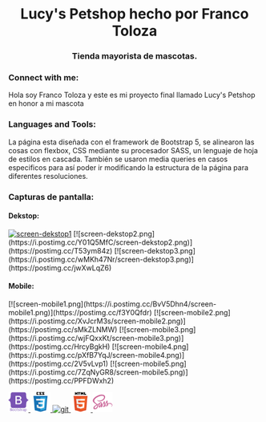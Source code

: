<h1 align="center">Lucy's Petshop hecho por Franco Toloza</h1>
<h3 align="center">Tienda mayorista de mascotas.</h3>

<h3 align="left">Connect with me:</h3>
<p align="left">Hola soy Franco Toloza y este es mi proyecto final llamado Lucy's Petshop en honor a mi mascota
</p>

<h3 align="left">Languages and Tools:</h3>
<p align="left">La página esta diseñada con el framework de Bootstrap 5, se alinearon las cosas con flexbox, CSS mediante su procesador SASS, un lenguaje de hoja de estilos en cascada. También se usaron media queries en casos especificos para así poder ir modificando la estructura de la página para diferentes resoluciones.</p>
<h3 align="left">Capturas de pantalla:</h3>
<h4 align="left">Dekstop:</h4>
<a href='https://postimg.cc/NLs2ZTjd' target='_blank'><img src='https://i.postimg.cc/c1Y7gByG/screen-dekstop1.png' border='0' alt='screen-dekstop1'/></a>
[![screen-dekstop2.png](https://i.postimg.cc/Y01Q5MfC/screen-dekstop2.png)](https://postimg.cc/T53ym84z)
[![screen-dekstop3.png](https://i.postimg.cc/wMKh47Nr/screen-dekstop3.png)](https://postimg.cc/jwXwLqZ6)
<h4 align="left">Mobile:</h4>
[![screen-mobile1.png](https://i.postimg.cc/BvV5Dhn4/screen-mobile1.png)](https://postimg.cc/f3Y0Qfdr)
[![screen-mobile2.png](https://i.postimg.cc/XvJcrM3s/screen-mobile2.png)](https://postimg.cc/sMkZLNMW)
[![screen-mobile3.png](https://i.postimg.cc/wjFQxxKt/screen-mobile3.png)](https://postimg.cc/HrcyBgkH)
[![screen-mobile4.png](https://i.postimg.cc/pXfB7YqJ/screen-mobile4.png)](https://postimg.cc/2V5vLvp1)
[![screen-mobile5.png](https://i.postimg.cc/7ZqNyGR8/screen-mobile5.png)](https://postimg.cc/PPFDWxh2)


<p align="left"> <a href="https://getbootstrap.com" target="_blank" rel="noreferrer"> <img src="https://raw.githubusercontent.com/devicons/devicon/master/icons/bootstrap/bootstrap-plain-wordmark.svg" alt="bootstrap" width="40" height="40"/> </a> <a href="https://www.w3schools.com/css/" target="_blank" rel="noreferrer"> <img src="https://raw.githubusercontent.com/devicons/devicon/master/icons/css3/css3-original-wordmark.svg" alt="css3" width="40" height="40"/> </a> <a href="https://git-scm.com/" target="_blank" rel="noreferrer"> <img src="https://www.vectorlogo.zone/logos/git-scm/git-scm-icon.svg" alt="git" width="40" height="40"/> </a> <a href="https://www.w3.org/html/" target="_blank" rel="noreferrer"> <img src="https://raw.githubusercontent.com/devicons/devicon/master/icons/html5/html5-original-wordmark.svg" alt="html5" width="40" height="40"/> </a> <a href="https://sass-lang.com" target="_blank" rel="noreferrer"> <img src="https://raw.githubusercontent.com/devicons/devicon/master/icons/sass/sass-original.svg" alt="sass" width="40" height="40"/> </a> </p>


